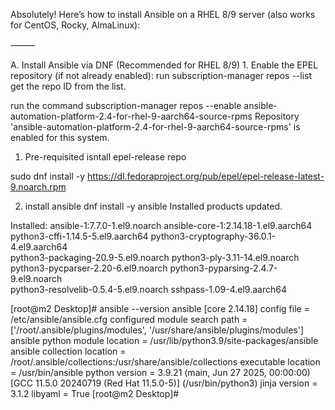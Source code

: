 Absolutely! Here’s how to install Ansible on a RHEL 8/9 server (also works for CentOS, Rocky, AlmaLinux):

⸻

A. Install Ansible via DNF (Recommended for RHEL 8/9)
	1.	Enable the EPEL repository (if not already enabled):
run subscription-manager repos --list
get the repo ID from the list. 

run the command
subscription-manager repos --enable ansible-automation-platform-2.4-for-rhel-9-aarch64-source-rpms
Repository 'ansible-automation-platform-2.4-for-rhel-9-aarch64-source-rpms' is enabled for this system.


1. Pre-requisited isntall epel-release repo

sudo dnf install -y https://dl.fedoraproject.org/pub/epel/epel-release-latest-9.noarch.rpm

2. install ansible 
dnf install -y ansible
Installed products updated.

Installed:
  ansible-1:7.7.0-1.el9.noarch              ansible-core-1:2.14.18-1.el9.aarch64     python3-cffi-1.14.5-5.el9.aarch64       python3-cryptography-36.0.1-4.el9.aarch64    
  python3-packaging-20.9-5.el9.noarch       python3-ply-3.11-14.el9.noarch           python3-pycparser-2.20-6.el9.noarch     python3-pyparsing-2.4.7-9.el9.noarch         
  python3-resolvelib-0.5.4-5.el9.noarch     sshpass-1.09-4.el9.aarch64  

  [root@m2 Desktop]# ansible --version
ansible [core 2.14.18]
  config file = /etc/ansible/ansible.cfg
  configured module search path = ['/root/.ansible/plugins/modules', '/usr/share/ansible/plugins/modules']
  ansible python module location = /usr/lib/python3.9/site-packages/ansible
  ansible collection location = /root/.ansible/collections:/usr/share/ansible/collections
  executable location = /usr/bin/ansible
  python version = 3.9.21 (main, Jun 27 2025, 00:00:00) [GCC 11.5.0 20240719 (Red Hat 11.5.0-5)] (/usr/bin/python3)
  jinja version = 3.1.2
  libyaml = True
[root@m2 Desktop]# 
